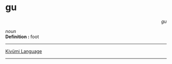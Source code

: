
# gu

<div align="right"><i>gu</i></div>

*noun*  
**Definition :** foot  

---

[Kivümi Language](../README.md)

---
